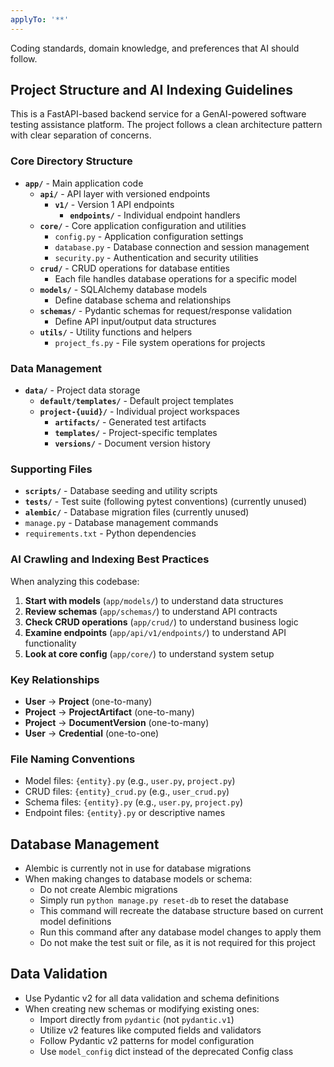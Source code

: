 ```yaml
---
applyTo: '**'
---
```

Coding standards, domain knowledge, and preferences that AI should follow.

## Project Structure and AI Indexing Guidelines

This is a FastAPI-based backend service for a GenAI-powered software testing assistance platform. The project follows a clean architecture pattern with clear separation of concerns.

### Core Directory Structure

- **`app/`** - Main application code
  - **`api/`** - API layer with versioned endpoints
    - **`v1/`** - Version 1 API endpoints
      - **`endpoints/`** - Individual endpoint handlers
  - **`core/`** - Core application configuration and utilities
    - `config.py` - Application configuration settings
    - `database.py` - Database connection and session management
    - `security.py` - Authentication and security utilities
  - **`crud/`** - CRUD operations for database entities
    - Each file handles database operations for a specific model
  - **`models/`** - SQLAlchemy database models
    - Define database schema and relationships
  - **`schemas/`** - Pydantic schemas for request/response validation
    - Define API input/output data structures
  - **`utils/`** - Utility functions and helpers
    - `project_fs.py` - File system operations for projects

### Data Management

- **`data/`** - Project data storage
  - **`default/templates/`** - Default project templates
  - **`project-{uuid}/`** - Individual project workspaces
    - **`artifacts/`** - Generated test artifacts
    - **`templates/`** - Project-specific templates
    - **`versions/`** - Document version history

### Supporting Files

- **`scripts/`** - Database seeding and utility scripts
- **`tests/`** - Test suite (following pytest conventions) (currently unused)
- **`alembic/`** - Database migration files (currently unused)
- `manage.py` - Database management commands
- `requirements.txt` - Python dependencies

### AI Crawling and Indexing Best Practices

When analyzing this codebase:

1. **Start with models** (`app/models/`) to understand data structures
2. **Review schemas** (`app/schemas/`) to understand API contracts
3. **Check CRUD operations** (`app/crud/`) to understand business logic
4. **Examine endpoints** (`app/api/v1/endpoints/`) to understand API functionality
5. **Look at core config** (`app/core/`) to understand system setup

### Key Relationships

- **User** → **Project** (one-to-many)
- **Project** → **ProjectArtifact** (one-to-many)
- **Project** → **DocumentVersion** (one-to-many)
- **User** → **Credential** (one-to-one)

### File Naming Conventions

- Model files: `{entity}.py` (e.g., `user.py`, `project.py`)
- CRUD files: `{entity}_crud.py` (e.g., `user_crud.py`)
- Schema files: `{entity}.py` (e.g., `user.py`, `project.py`)
- Endpoint files: `{entity}.py` or descriptive names

## Database Management

- Alembic is currently not in use for database migrations
- When making changes to database models or schema:
  - Do not create Alembic migrations
  - Simply run `python manage.py reset-db` to reset the database
  - This command will recreate the database structure based on current model definitions
  - Run this command after any database model changes to apply them
  - Do not make the test suit or file, as it is not required for this project

## Data Validation

- Use Pydantic v2 for all data validation and schema definitions
- When creating new schemas or modifying existing ones:
  - Import directly from `pydantic` (not `pydantic.v1`)
  - Utilize v2 features like computed fields and validators
  - Follow Pydantic v2 patterns for model configuration
  - Use `model_config` dict instead of the deprecated Config class
